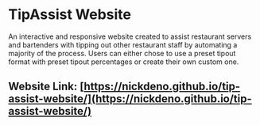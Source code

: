 
# TipAssist Website

An interactive and responsive website created to assist restaurant servers and bartenders with tipping out other restaurant staff by automating a majority of the process. Users can either chose to use a preset tipout format with preset tipout percentages  or create their own custom one.


## Website Link: [https://nickdeno.github.io/tip-assist-website/](https://nickdeno.github.io/tip-assist-website/)






